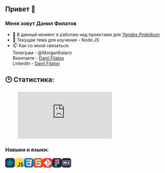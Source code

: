 ## Привет 👋
### Меня зовут **Данил Филатов**


- 🔭 В данный момент я работаю над проектами для [*Yandex.Praktikum*](http://practicum.yandex.ru)
- 🌱 Текущая тема для изучения - Node.JS
- 📫 Как со мной связаться:   
Телеграм - @MorganKatarn  
Вконтакте - [Danil Filatov](https://vk.com/morgankatarn)  
LinkedIn - [Danil Filatov](https://www.linkedin.com/in/данил-филатов-b648b4240/)

## 🕑 Статистика:

<figure><embed src="https://wakatime.com/share/@cf575faa-2a35-4410-b6cb-4170a1f7c692/bb690648-090c-4bd4-a3fe-54a83efc176c.svg"></embed></figure>

### Навыки и языки:
<img align="left" alt="React" width="30px" src="https://github.com/tandpfun/skill-icons/blob/main/icons/React-Dark.svg" />

<img align="left" alt="JavaScript" width="30px" src="https://github.com/tandpfun/skill-icons/blob/main/icons/JavaScript.svg" />

<img align="left" alt="CSS" width="30px" src="https://github.com/tandpfun/skill-icons/blob/main/icons/CSS.svg" />

<img align="left" alt="HTML" width="30px" src="https://github.com/tandpfun/skill-icons/blob/main/icons/HTML.svg" />

<img align="left" alt="Git" width="30px" src="https://github.com/tandpfun/skill-icons/blob/main/icons/Git.svg" />

<img align="left" alt="Figma" width="30px" src="https://github.com/tandpfun/skill-icons/blob/main/icons/Figma-Dark.svg" />

<img align="left" alt="Md" width="30px" src="https://github.com/tandpfun/skill-icons/blob/main/icons/Markdown-Dark.svg" />

<!-- <img align="left" alt="TypeScript" width="30px" src="https://github.com/tandpfun/skill-icons/blob/main/icons/TypeScript.svg" /> -->

<!-- <img align="left" alt="Pug" width="30px" src="https://github.com/tandpfun/skill-icons/blob/main/icons/Pug-Dark.svg" /> -->

<!-- <img align="left" alt="Redux" width="30px" src="https://github.com/tandpfun/skill-icons/blob/main/icons/Redux.svg" /> -->

<!-- <img align="left" alt="NodeJS" width="30px" src="https://github.com/tandpfun/skill-icons/blob/main/icons/NodeJS-Dark.svg" /> -->

<!-- <img align="left" alt="ExpressJS" width="30px" src="https://github.com/tandpfun/skill-icons/blob/main/icons/ExpressJS-Dark.svg" /> -->
